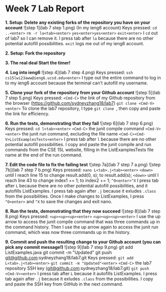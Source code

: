 # Week 7 Lab Report

**1. Setup: Delete any existing forks of the repository you have on your account**
    ![step 1](lab 7 step 1.png)
    (In my ieng6 account)
    Keys pressed: 
        `cd ..<enter>`
        `rm -r la<tab><enter>`
        `yes<enter>yes<enter>`
        `exit<enter>`
    I `cd` out of lab7 so I can remove it. I press tab after `la` because there are no other potential autofill possibilities. `exit` logs me out of my ieng6 account.

**2. Setup: Fork the repository**

**3. The real deal Start the timer!**

**4. Log into ieng6**
    ![step 4](lab 7 step 4.png)
    Keys pressed:
        `ssh cs15lwi23aww@ieng6.ucsd.edu<enter>`
    I type out the entire command to log in to my ieng6 account because the terminal can't autofill my username.

**5. Clone your fork of the repository from your Github account**
    ![step 5](lab 7 step 5.png)
    Keys pressed:
        `<Cmd-C>` the link of my Github repository from the browser (https://github.com/sydneyzhang18/lab7)
        `git clone <Cmd-V><enter>`
    To clone the lab7 repository, I type `git clone `, then copy and paste the link for efficiency.

**6. Run the tests, demonstrating that they fail**
    ![step 6](lab 7 step 6.png)
    Keys pressed: 
        `cd l<tab><enter>`
        `<Cmd-C>` the junit compile command
        `<Cmd-V><enter>` the junit run command, excluding the file name
        `<Cmd-C><Cmd-V>ListExamplesTests<enter>`
    I press tab after `l` because there are no other potential autofill possibilities. I copy and paste the junit compile and run commands from the CSE 15L website, filling in the ListExamplesTests file name at the end of the run command.

**7. Edit the code file to fix the failing test**
    ![step 7a](lab 7 step 7 a.png)
    ![step 7b](lab 7 step 7 b.png)
    Keys pressed:
        `nano L<tab>.j<tab><enter>`
        `<down>` until I reach line 15 to change result.add(0, s); to result.add(s);
        `<down>` until I reach line 43 to change index1 += 1; to index2 += 1;
        `^O<enter>^X`
    I press tab after `L` because there are no other potential autofill possibilities, and it autofills ListExamples. I press tab again after `.j` because it exludes `.class` from the possibilities. Once I make changes to ListExamples, I press `^O<enter>` and `^X` to save the changes and exit nano.
     

**8. Run the tests, demonstrating that they now succeed**
    ![step 8](lab 7 step 8.png)
    Keys pressed: 
        `<up><up><up><enter>`
        `<up><up><up><enter>`
    I use the up arrow to access the junit compile command that was three commands up in the command history. Then I use the up arrow again to access the junit run command, which was now three commands up in the history.

**9. Commit and push the resulting change to your Github account (you can pick any commit message!)**
    ![step 9](lab 7 step 9.png)
    git add ListExamples.java
    git commit -m "Updated"
    git push git@github.com:sydneyzhang18/lab7.git
    Keys pressed:
        `git add L<tab>.j<tab><enter>`
        `git commit -m "Updated"<enter>`
        `<Cmd-C>` the lab7 repository SSH key (git@github.com:sydneyzhang18/lab7.git)
        `git push <Cmd-V><enter>`
    I press tab after `L` because it autofills ListExamples. I press tab again after `.j` because it exludes `.class` from the possibilities. I copy and paste the SSH key from GitHub in the next command.


